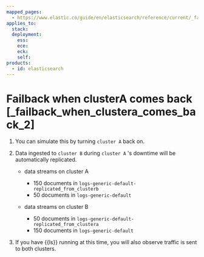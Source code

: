 ```yaml
---
mapped_pages:
  - https://www.elastic.co/guide/en/elasticsearch/reference/current/_failback_when_clustera_comes_back_2.html
applies_to:
  stack:
  deployment:
    ess:
    ece:
    eck:
    self:
products:
  - id: elasticsearch
---
```


# Failback when clusterA comes back [_failback_when_clustera_comes_back_2]

1. You can simulate this by turning `cluster A` back on.
2. Data ingested to `cluster B` during `cluster A` 's downtime will be automatically replicated.

    * data streams on cluster A

        * 150 documents in `logs-generic-default-replicated_from_clusterb`
        * 50 documents in `logs-generic-default`

    * data streams on cluster B

        * 50 documents in `logs-generic-default-replicated_from_clustera`
        * 150 documents in `logs-generic-default`

3. If you have {{ls}} running at this time, you will also observe traffic is sent to both clusters.

